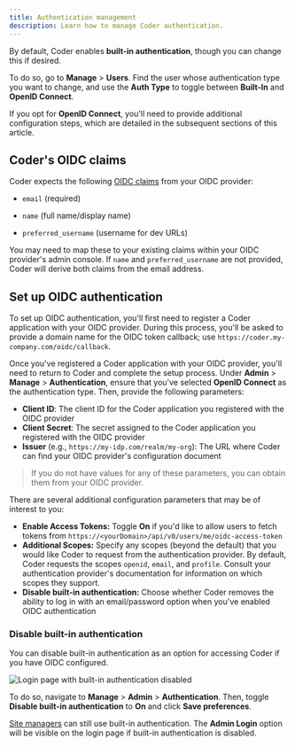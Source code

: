 ```yaml
---
title: Authentication management
description: Learn how to manage Coder authentication.
---
```


By default, Coder enables **built-in authentication**, though you can change
this if desired.

To do so, go to **Manage** > **Users**. Find the user whose authentication type
you want to change, and use the **Auth Type** to toggle between **Built-In** and
**OpenID Connect**.

If you opt for **OpenID Connect**, you'll need to provide additional
configuration steps, which are detailed in the subsequent sections of this
article.

## Coder's OIDC claims

Coder expects the following [OIDC claims](https://developer.okta.com/blog/2017/07/25/oidc-primer-part-1#whats-a-claim)
from your OIDC provider:

- `email` (required)

- `name` (full name/display name)

- `preferred_username` (username for dev URLs)

You may need to map these to your existing claims within your OIDC provider's
admin console. If `name` and `preferred_username` are not provided, Coder will
derive both claims from the email address.

## Set up OIDC authentication

To set up OIDC authentication, you'll first need to register a Coder application
with your OIDC provider. During this process, you'll be asked to provide a
domain name for the OIDC token callback; use
`https://coder.my-company.com/oidc/callback`.

Once you've registered a Coder application with your OIDC provider, you'll need
to return to Coder and complete the setup process. Under **Admin** >
**Manage** > **Authentication**, ensure that you've selected **OpenID Connect**
as the authentication type. Then, provide the following parameters:

- **Client ID**: The client ID for the Coder application you registered with the
  OIDC provider
- **Client Secret**: The secret assigned to the Coder application you registered
  with the OIDC provider
- **Issuer** (e.g., `https://my-idp.com/realm/my-org`): The URL where Coder can
  find your OIDC provider's configuration document

> If you do not have values for any of these parameters, you can obtain them
> from your OIDC provider.

There are several additional configuration parameters that may be of interest to
you:

- **Enable Access Tokens:** Toggle **On** if you'd like to allow users to fetch
  tokens from `https://<yourDomain>/api/v0/users/me/oidc-access-token`
- **Additional Scopes:** Specify any scopes (beyond the default) that you would
  like Coder to request from the authentication provider. By default, Coder
  requests the scopes `openid`, `email`, and `profile`. Consult your
  authentication provider's documentation for information on which scopes they
  support.
- **Disable built-in authentication:** Choose whether Coder removes the ability
  to log in with an email/password option when you've enabled OIDC
  authentication

### Disable built-in authentication

You can disable built-in authentication as an option for accessing Coder if you
have OIDC configured.

![Login page with built-in authentication
disabled](../../assets/admin/disable-built-in-auth.png)

To do so, navigate to **Manage** > **Admin** > **Authentication**. Then, toggle
**Disable built-in authentication** to **On** and click **Save preferences**.

[Site managers](users/user-roles#site-manager-permissions) can still use
built-in authentication. The **Admin Login** option will be visible on the login
page if built-in authentication is disabled.
